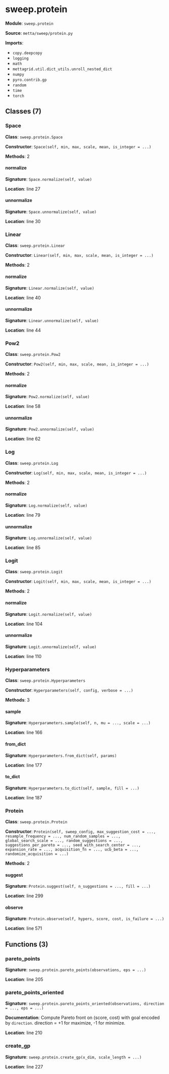 # sweep.protein

**Module**: `sweep.protein`

**Source**: `metta/sweep/protein.py`

**Imports**:
- `copy.deepcopy`
- `logging`
- `math`
- `mettagrid.util.dict_utils.unroll_nested_dict`
- `numpy`
- `pyro.contrib.gp`
- `random`
- `time`
- `torch`

## Classes (7)

### Space

**Class**: `sweep.protein.Space`

**Constructor**: `Space(self, min, max, scale, mean, is_integer = ...)`

**Methods**: 2

#### normalize

**Signature**: `Space.normalize(self, value)`

**Location**: line 27

#### unnormalize

**Signature**: `Space.unnormalize(self, value)`

**Location**: line 30


### Linear

**Class**: `sweep.protein.Linear`

**Constructor**: `Linear(self, min, max, scale, mean, is_integer = ...)`

**Methods**: 2

#### normalize

**Signature**: `Linear.normalize(self, value)`

**Location**: line 40

#### unnormalize

**Signature**: `Linear.unnormalize(self, value)`

**Location**: line 44


### Pow2

**Class**: `sweep.protein.Pow2`

**Constructor**: `Pow2(self, min, max, scale, mean, is_integer = ...)`

**Methods**: 2

#### normalize

**Signature**: `Pow2.normalize(self, value)`

**Location**: line 58

#### unnormalize

**Signature**: `Pow2.unnormalize(self, value)`

**Location**: line 62


### Log

**Class**: `sweep.protein.Log`

**Constructor**: `Log(self, min, max, scale, mean, is_integer = ...)`

**Methods**: 2

#### normalize

**Signature**: `Log.normalize(self, value)`

**Location**: line 79

#### unnormalize

**Signature**: `Log.unnormalize(self, value)`

**Location**: line 85


### Logit

**Class**: `sweep.protein.Logit`

**Constructor**: `Logit(self, min, max, scale, mean, is_integer = ...)`

**Methods**: 2

#### normalize

**Signature**: `Logit.normalize(self, value)`

**Location**: line 104

#### unnormalize

**Signature**: `Logit.unnormalize(self, value)`

**Location**: line 110


### Hyperparameters

**Class**: `sweep.protein.Hyperparameters`

**Constructor**: `Hyperparameters(self, config, verbose = ...)`

**Methods**: 3

#### sample

**Signature**: `Hyperparameters.sample(self, n, mu = ..., scale = ...)`

**Location**: line 166

#### from_dict

**Signature**: `Hyperparameters.from_dict(self, params)`

**Location**: line 177

#### to_dict

**Signature**: `Hyperparameters.to_dict(self, sample, fill = ...)`

**Location**: line 187


### Protein

**Class**: `sweep.protein.Protein`

**Constructor**: `Protein(self, sweep_config, max_suggestion_cost = ..., resample_frequency = ..., num_random_samples = ..., global_search_scale = ..., random_suggestions = ..., suggestions_per_pareto = ..., seed_with_search_center = ..., expansion_rate = ..., acquisition_fn = ..., ucb_beta = ..., randomize_acquisition = ...)`

**Methods**: 2

#### suggest

**Signature**: `Protein.suggest(self, n_suggestions = ..., fill = ...)`

**Location**: line 299

#### observe

**Signature**: `Protein.observe(self, hypers, score, cost, is_failure = ...)`

**Location**: line 571


## Functions (3)

### pareto_points

**Signature**: `sweep.protein.pareto_points(observations, eps = ...)`

**Location**: line 205

### pareto_points_oriented

**Signature**: `sweep.protein.pareto_points_oriented(observations, direction = ..., eps = ...)`

**Documentation**: Compute Pareto front on (score, cost) with goal encoded by `direction`.
direction = +1 for maximize, -1 for minimize.

**Location**: line 210

### create_gp

**Signature**: `sweep.protein.create_gp(x_dim, scale_length = ...)`

**Location**: line 227

